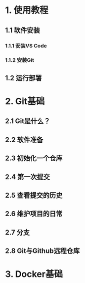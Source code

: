 # 1. 使用教程
## 1.1 软件安装
### 1.1.1 安装VS Code
### 1.1.2 安装Git
## 1.2 运行部署
# 2. Git基础
## 2.1 Git是什么？

## 2.2 软件准备
## 2.3 初始化一个仓库
## 2.4 第一次提交
## 2.5 查看提交的历史
## 2.6 维护项目的日常
## 2.7 分支
## 2.8 Git与Github远程仓库
# 3. Docker基础